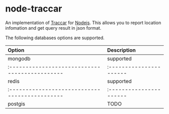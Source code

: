 node-traccar
============

An implementation of [Traccar](https://www.traccar.org) for [Nodejs](http://nodejs.org/). This allows you to report location infomation and get query result in json format.

The following databases options are supported.

 Option                                       | Description
:---------------------------------------------|:----------------------
mongodb                                       | supported
:---------------------------------------------|:----------------------
redis                                         | supported
:---------------------------------------------|:----------------------
postgis                                       | TODO

